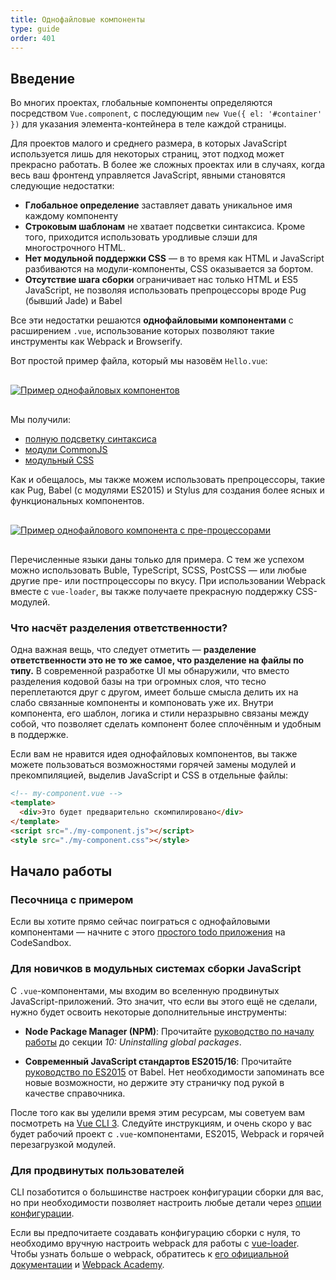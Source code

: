 ```yaml
---
title: Однофайловые компоненты
type: guide
order: 401
---
```


## Введение

Во многих проектах, глобальные компоненты определяются посредством `Vue.component`, с последующим `new Vue({ el: '#container' })` для указания элемента-контейнера в теле каждой страницы.

Для проектов малого и среднего размера, в которых JavaScript используется лишь для некоторых страниц, этот подход может прекрасно работать. В более же сложных проектах или в случаях, когда весь ваш фронтенд управляется JavaScript, явными становятся следующие недостатки:

- **Глобальное определение** заставляет давать уникальное имя каждому компоненту
- **Строковым шаблонам** не хватает подсветки синтаксиса. Кроме того, приходится использовать уродливые слэши для многострочного HTML.
- **Нет модульной поддержки CSS** — в то время как HTML и JavaScript разбиваются на модули-компоненты, CSS оказывается за бортом.
- **Отсутствие шага сборки** ограничивает нас только HTML и ES5 JavaScript, не позволяя использовать препроцессоры вроде Pug (бывший Jade) и Babel

Все эти недостатки решаются **однофайловыми компонентами** с расширением `.vue`, использование которых позволяют такие инструменты как Webpack и Browserify.

Вот простой пример файла, который мы назовём `Hello.vue`:

<a href="https://gist.github.com/chrisvfritz/e2b6a6110e0829d78fa4aedf7cf6b235" target="_blank" rel="noopener noreferrer"><img src="/images/vue-component.png" alt="Пример однофайловых компонентов" style="display: block; margin: 30px auto;"></a>

Мы получили:

- [полную подсветку синтаксиса](https://github.com/vuejs/awesome-vue#source-code-editing)
- [модули CommonJS](https://webpack.js.org/concepts/modules/#what-is-a-webpack-module)
- [модульный CSS](https://vue-loader.vuejs.org/ru/features/scoped-css.html)

Как и обещалось, мы также можем использовать препроцессоры, такие как Pug, Babel (с модулями ES2015) и Stylus для создания более ясных и функциональных компонентов.

<a href="https://gist.github.com/chrisvfritz/1c9f2daea9bc078dcb47e9a82e5f7587" target="_blank" rel="noopener noreferrer"><img src="/images/vue-component-with-preprocessors.png" alt="Пример однофайлового компонента с пре-процессорами" style="display: block; margin: 30px auto;"></a>

Перечисленные языки даны только для примера. С тем же успехом можно использовать Buble, TypeScript, SCSS, PostCSS — или любые другие пре- или постпроцессоры по вкусу. При использовании Webpack вместе с `vue-loader`, вы также получаете прекрасную поддержку CSS-модулей.

### Что насчёт разделения ответственности?

Одна важная вещь, что следует отметить — **разделение ответственности это не то же самое, что разделение на файлы по типу.** В современной разработке UI мы обнаружили, что вместо разделения кодовой базы на три огромных слоя, что тесно переплетаются друг с другом, имеет больше смысла делить их на слабо связанные компоненты и компоновать уже их. Внутри компонента, его шаблон, логика и стили неразрывно связаны между собой, что позволяет сделать компонент более сплочённым и удобным в поддержке.

Если вам не нравится идея однофайловых компонентов, вы также можете пользоваться возможностями горячей замены модулей и прекомпиляцией, выделив JavaScript и CSS в отдельные файлы:

``` html
<!-- my-component.vue -->
<template>
  <div>Это будет предварительно скомпилировано</div>
</template>
<script src="./my-component.js"></script>
<style src="./my-component.css"></style>
```

## Начало работы

### Песочница с примером

Если вы хотите прямо сейчас поиграться с однофайловыми компонентами — начните с этого [простого todo приложения](https://codesandbox.io/s/o29j95wx9) на CodeSandbox.

### Для новичков в модульных системах сборки JavaScript

С `.vue`-компонентами, мы входим во вселенную продвинутых JavaScript-приложений. Это значит, что если вы этого ещё не сделали, нужно будет освоить некоторые дополнительные инструменты:

- **Node Package Manager (NPM)**: Прочитайте [руководство по началу работы](https://docs.npmjs.com/getting-started/what-is-npm) до секции  _10: Uninstalling global packages_.

- **Современный JavaScript стандартов ES2015/16**: Прочитайте [руководство по ES2015](https://babeljs.io/docs/learn-es2015/) от Babel. Нет необходимости запоминать все новые возможности, но держите эту страничку под рукой в качестве справочника.

После того как вы уделили время этим ресурсам, мы советуем вам посмотреть на [Vue CLI 3](https://cli.vuejs.org/ru/). Следуйте инструкциям, и очень скоро у вас будет рабочий проект с `.vue`-компонентами, ES2015, Webpack и горячей перезагрузкой модулей.

### Для продвинутых пользователей

CLI позаботится о большинстве настроек конфигурации сборки для вас, но при необходимости позволяет настроить любые детали через [опции конфигурации](https://cli.vuejs.org/ru/config/).

Если вы предпочитаете создавать конфигурацию сборки с нуля, то необходимо вручную настроить webpack для работы с [vue-loader](hhttps://vue-loader.vuejs.org/ru/). Чтобы узнать больше о webpack, обратитесь к [его официальной документации](https://webpack.js.org/configuration/) и [Webpack Academy](https://webpack.academy/p/the-core-concepts).
